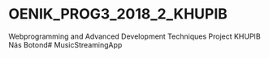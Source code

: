 # OENIK_PROG3_2018_2_KHUPIB

Webprogramming and Advanced Development Techniques Project
KHUPIB
Nás Botond# MusicStreamingApp
